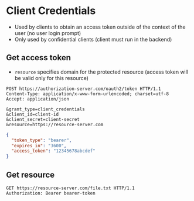 # Client Credentials

- Used by clients to obtain an access token outside of the context of the user (no user login prompt)
- Only used by confidential clients (client must run in the backend)

## Get access token

- `resource` specifies domain for the protected resource (access token will be valid only for this resource)

```http
POST https://authorization-server.com/oauth2/token HTTP/1.1
Content-Type: application/x-www-form-urlencoded; charset=utf-8
Accept: application/json

&grant_type=client_credentials
&client_id=client-id
&client_secret=client-secret
&resource=https://resource-server.com
```

```json
{
  "token_type": "bearer",
  "expires_in": "3600",
  "access_token": "12345678abcdef"
}
```

## Get resource

```http
GET https://resource-server.com/file.txt HTTP/1.1
Authorization: Bearer bearer-token
```
